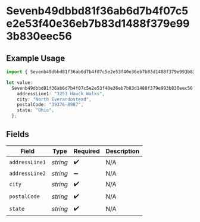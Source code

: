 # Sevenb49dbbd81f36ab6d7b4f07c5e2e53f40e36eb7b83d1488f379e993b830eec56

## Example Usage

```typescript
import { Sevenb49dbbd81f36ab6d7b4f07c5e2e53f40e36eb7b83d1488f379e993b830eec56 } from "@wingspan/payments/sdk/models/shared";

let value:
  Sevenb49dbbd81f36ab6d7b4f07c5e2e53f40e36eb7b83d1488f379e993b830eec56 = {
    addressLine1: "3253 Hauck Walks",
    city: "North Everardostead",
    postalCode: "39376-8987",
    state: "Ohio",
  };
```

## Fields

| Field              | Type               | Required           | Description        |
| ------------------ | ------------------ | ------------------ | ------------------ |
| `addressLine1`     | *string*           | :heavy_check_mark: | N/A                |
| `addressLine2`     | *string*           | :heavy_minus_sign: | N/A                |
| `city`             | *string*           | :heavy_check_mark: | N/A                |
| `postalCode`       | *string*           | :heavy_check_mark: | N/A                |
| `state`            | *string*           | :heavy_check_mark: | N/A                |